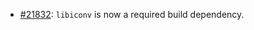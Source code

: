 - [#21832](https://github.com/neovim/neovim/pull/21832): `libiconv` is now a required build dependency.
